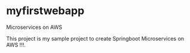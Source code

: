 # myfirstwebapp
Microservices on AWS

This project is my sample project to create Springboot Microservices on AWS !!!.
